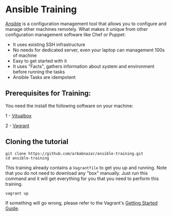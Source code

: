 # Ansible Training
[Ansible](http://docs.ansible.com/ansible/) is a configuration management tool that allows you to configure and manage other machines remotely. What makes it unique from other configuration management software like Chef or Puppet:

- It uses existing SSH infrastructure
- No needs for dedicated server, even your laptop can management 100s of machine
- Easy to get started with it
- It uses "Facts", gathers information about system and environment before running the tasks
- Ansible Tasks are idempotent

Prerequisites for Training:
------------------------------
You need the install the following software on your machine:

 1 - [Vitualbox](https://www.virtualbox.org/wiki/Downloads)

 2 - [Vagrant](https://www.vagrantup.com)

Cloning the tutorial
-----------------------
```shell
git clone https://github.com/arbabnazar/ansible-training.git
cd ansible-training
```
This training already contains a `Vagrantfile` to get you up and running. Note that you do not need to download any "box" manually. Just run this command and it will get everything for you that you need to perform this training.
```shell
vagrant up
```
If something will go wrong, please refer to the Vagrant's [Getting Started Guide](http://docs.vagrantup.com/v2/getting-started/index.html).
